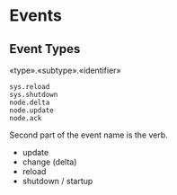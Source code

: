 # Events

## Event Types

«type».«subtype».«identifier»

    sys.reload
    sys.shutdown
    node.delta
    node.update
    node.ack

Second part of the event name is the verb.

- update
- change (delta)
- reload
- shutdown / startup


